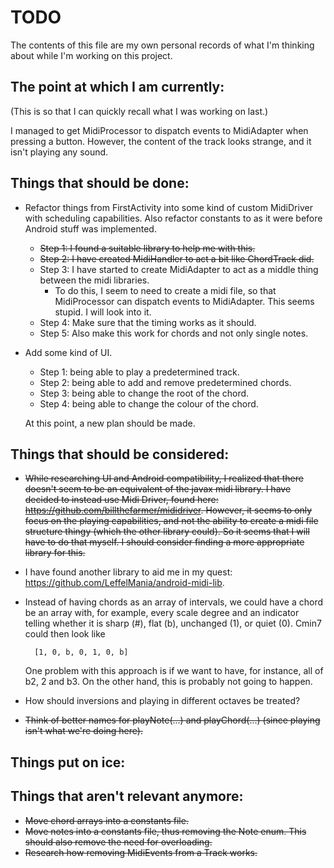 # TODO

The contents of this file are my own personal records of what I'm thinking about while I'm working on this project.

## The point at which I am currently:

(This is so that I can quickly recall what I was working on last.)

I managed to get MidiProcessor to dispatch events to MidiAdapter when pressing a button. However, the content of
the track looks strange, and it isn't playing any sound.

## Things that should be done:

- Refactor things from FirstActivity into some kind of custom MidiDriver with scheduling capabilities. Also refactor
    constants to as it were before Android stuff was implemented.
  - ~~Step 1: I found a suitable library to help me with this.~~
  - ~~Step 2: I have created MidiHandler to act a bit like ChordTrack did.~~
  - Step 3: I have started to create MidiAdapter to act as a middle thing between the midi libraries.
    - To do this, I seem to need to create a midi file, so that MidiProcessor can dispatch events to MidiAdapter.
        This seems stupid. I will look into it.
  - Step 4: Make sure that the timing works as it should.
  - Step 5: Also make this work for chords and not only single notes.
- Add some kind of UI.
    - Step 1: being able to play a predetermined track.
    - Step 2: being able to add and remove predetermined chords.
    - Step 3: being able to change the root of the chord.
    - Step 4: being able to change the colour of the chord.
    
    At this point, a new plan should be made.

## Things that should be considered:

- ~~While researching UI and Android compatibility, I realized that there doesn't seem to be an equivalent of the javax
      midi library. I have decided to instead use Midi Driver, found here: https://github.com/billthefarmer/mididriver.
      However, it seems to only focus on the playing capabilities, and not the ability to create a midi file structure
      thingy (which the other library could). So it seems that I will have to do that myself. I should consider finding
      a more appropriate library for this.~~

- I have found another library to aid me in my quest: https://github.com/LeffelMania/android-midi-lib.
      
- Instead of having chords as an array of intervals, we could have a chord be an array with, for example, every scale
    degree and an indicator telling whether it is sharp (#), flat (b), unchanged (1), or quiet (0). Cmin7 could then
    look like
        
        [1, 0, b, 0, 1, 0, b]
    
    One problem with this approach is if we want to have, for instance, all of b2, 2 and b3. On the other hand, this is
    probably not going to happen.

- How should inversions and playing in different octaves be treated?

- ~~Think of better names for playNote(...) and playChord(...) (since playing isn't what we're doing here).~~

## Things put on ice:

## Things that aren't relevant anymore:

- ~~Move chord arrays into a constants file.~~
- ~~Move notes into a constants file, thus removing the Note enum. This should also remove the need for overloading.~~
- ~~Research how removing MidiEvents from a Track works.~~